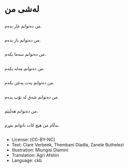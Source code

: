 # لەشی من

##
من دەتوانم غار بدەم.

##
من دەتوانم باز بدەم.

##
من دەتوانم سەما بكەم.

##
من دەتوانم مەلە بكەم.

##
من دەتوانم پەت پەتێن بكەم.

##
من دەتوانم شەق لە تۆپ بدەم.

##
من دەتوانم هەڵبێم.

##
بەڵام من هیچ كات ناتوانم بفڕم.

##
* License: [CC-BY-NC]
* Text: Clare Verbeek, Thembani Dladla, Zanele Buthelezi
* Illustration: Mlungisi Dlamini
* Translation: Agri Afshin
* Language: ckb
